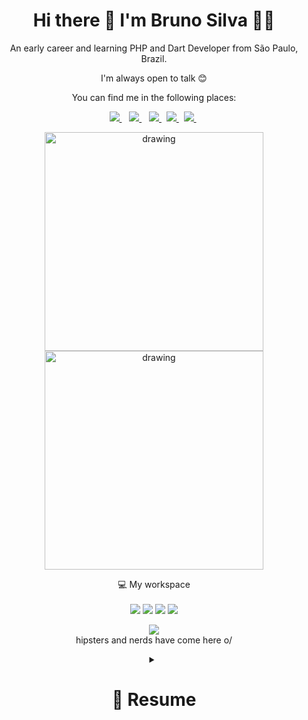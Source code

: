 <h1 align='center'>
  Hi there 👋 I'm Bruno Silva 👨‍💻
</h1>

<div align='center'>  
<p>
  An early career and learning PHP and Dart Developer from São Paulo, Brazil.
  
  I'm always open to talk 😊

  You can find me in the following places:
</p>


<p align="center">
    <a href="https://www.linkedin.com/in/brunosilva0603/" target="_blank">
        <img src="https://img.shields.io/badge/linkedin%20-%230077B5.svg?&style=for-the-badge&logo=linkedin&logoColor=white" target="_blank"/>
    </a>&nbsp;&nbsp;
    <a href="mailto:bruunosrs@gmail.com" target="_blank">
        <img src="https://img.shields.io/badge/Gmail-D14836?style=for-the-badge&logo=gmail&logoColor=white"/>
    </a>&nbsp;&nbsp;
    <a href="https://www.facebook.com/slaythermu/" target="_blank">
        <img src="https://img.shields.io/badge/facebook%20-%231877F2.svg?&style=for-the-badge&logo=facebook&logoColor=white"/>
    </a>&nbsp;
    <a href="https://steamcommunity.com/id/slaythermu/" target="_blank">
      <img src="https://img.shields.io/badge/-Steam-black?style=for-the-badge&logo=steam&logoColor=white" target="_blank">
    </a>&nbsp;
    <a href="https://www.instagram.com/slaythermu/" target="_blank">
      <img src="https://img.shields.io/badge/Instagram-E4405F?style=for-the-badge&logo=instagram&logoColor=white" target="_blank">
    </a>&nbsp;
</p>

 
</div>

<p align = "center">
    <img src='https://github-readme-stats.vercel.app/api?username=brunosilva0603&count_private=true&include_all_commits=true&show_icons=true&theme=gotham&hide_border=true&line_height=27' alt="drawing" width="350"/>
    <img src="https://github-readme-stats.vercel.app/api/top-langs/?username=brunosilva0603&show_icons=true&layout=compact&theme=gotham&line_height=27&hide_border=true" alt="drawing" width="350">
</p>

<p align='center'>
  💻 My workspace<br/><br/>
  <img src="https://img.shields.io/badge/windows-%230078D6.svg?&style=for-the-badge&logo=windows&logoColor=white" />
  <img src="https://img.shields.io/badge/intel-core%20i7%2008th-%230071C5.svg?&style=for-the-badge&logo=intel&logoColor=white" />
  <img src="https://img.shields.io/badge/RAM-16GB-%230071C5.svg?&style=for-the-badge&logoColor=white" />
  <img src="https://img.shields.io/badge/nvidia-mx%20150-%2376B900.svg?&style=for-the-badge&logo=nvidia&logoColor=white" />
</p>

  
<p align='center'>
  <a href="#"><img src="https://badges.pufler.dev/visits/brunosilva0603/brunosilva0603"></a><br> hipsters and nerds have come here o/
</p>

<details>
  <summary align='center'> <h1>  📃 Resume</h1> </summary>
  
- 👨‍💻 I have been learning programming on my own since I got acquainted with programming.
- 💎 Currently I'm working on Back End Development.
- 🌱 Currently learning PHP, Laravel & MySql.
- 🎯 Preparing myself to work on Back End Development.
- 💬 Open to learn about Competitive Programming.
- 📚 Currently reading some mangás.
- 🐾 Would love to Collaborating on Open Source Projects.

## **Education**

- 📖 **Analysis and systems development - ADS**\
📆 2015 - 2019\
📍 **College of São Salvador** - Salvador, Brazil


## **LANGUAGES, FRAMEWORKS, TOOLS & OTHERS**

<p align="center">
    <img alt="HTML" src="https://img.shields.io/badge/html5%20-E34F26?&style=for-the-badge&logo=html5&logoColor=white"/>
    <img alt="CSS" src="https://img.shields.io/badge/css3%20-%231572B6.svg?&style=for-the-badge&logo=css3&logoColor=white"/>
    <img alt="Bootstrap 4" src="https://img.shields.io/badge/bootstrap%204%20-%23563D7C.svg?&style=for-the-badge&logo=bootstrap&logoColor=white"/>
    <img alt="JavaScript" src="https://img.shields.io/badge/javascript%20-%23323330.svg?&style=for-the-badge&logo=javascript&logoColor=%23F7DF1E"/>
    <img alt="GitHub" src="https://img.shields.io/badge/github%20-%23121011.svg?&style=for-the-badge&logo=github&logoColor=white"/>
    <img alt="Git" src="https://img.shields.io/badge/git%20-%23F05033.svg?&style=for-the-badge&logo=git&logoColor=white"/>
    <img alt="JSON" src="https://img.shields.io/badge/json-5E5C5C?style=for-the-badge&logo=json&logoColor=white"/>
    <img alt="Markdown" src="https://img.shields.io/badge/Markdown-000000?style=for-the-badge&logo=markdown&logoColor=white"/>
    <img alt="VS Code" src="https://img.shields.io/badge/Visual%20Studio%20Code-0078d7.svg?style=for-the-badge&logo=visual-studio-code&logoColor=white"/>
    <img alt="Ubuntu" src="https://img.shields.io/badge/Ubuntu-E95420?style=for-the-badge&logo=ubuntu&logoColor=white"/>
    <img alt="Windows" src="https://img.shields.io/badge/Windows-0078D6?style=for-the-badge&logo=windows&logoColor=white"/>
    <img alt="Java" src="https://img.shields.io/badge/java-007396?&style=for-the-badge&logo=java&logoColor=white"/>
    <img alt="MySql"src="https://img.shields.io/badge/mysql-%2342759c.svg?&style=for-the-badge&logo=mysql&logoColor=db8a35"/>
    <img alt="PHP"src="https://img.shields.io/badge/PHP-777BB4?style=for-the-badge&logo=php&logoColor=white"/>
    <img alt="PHP"src="https://img.shields.io/badge/Laravel-FF2D20?style=for-the-badge&logo=laravel&logoColor=white"/>
    <img alt="PHP"src="https://img.shields.io/badge/Postman-FF6C37?style=for-the-badge&logo=Postman&logoColor=white"/>

  
</p>  
  
</details>

